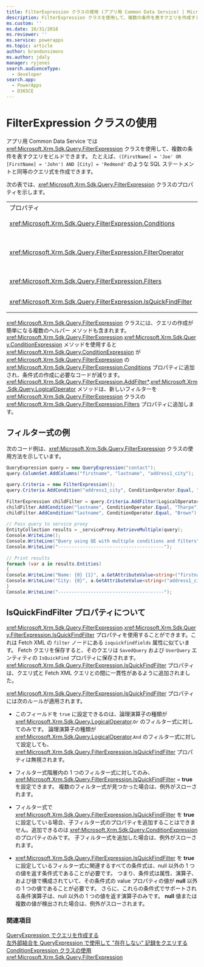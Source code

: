 ```yaml
---
title: FilterExpression クラスの使用 (アプリ用 Common Data Service) | Microsoft Docs
description: FilterExpression クラスを使用して、複数の条件を表すクエリを作成する方法について説明します。
ms.custom: ''
ms.date: 10/31/2018
ms.reviewer: ''
ms.service: powerapps
ms.topic: article
author: brandonsimons
ms.author: jdaly
manager: ryjones
search.audienceType:
  - developer
search.app:
  - PowerApps
  - D365CE
---
```

# <a name="use-the-filterexpression-class"></a>FilterExpression クラスの使用

アプリ用 Common Data Service では <xref:Microsoft.Xrm.Sdk.Query.FilterExpression> クラスを使用して、複数の条件を表すクエリをビルドできます。 たとえば、`([FirstName] = 'Joe' OR [FirstName] = 'John') AND [City] = 'Redmond'` のような SQL ステートメントと同等のクエリ式を作成できます。  
  
 次の表では、<xref:Microsoft.Xrm.Sdk.Query.FilterExpression> クラスのプロパティを示します。  
  
|||  
|-|-|  
|プロパティ|説明|  
|<xref:Microsoft.Xrm.Sdk.Query.FilterExpression.Conditions>|属性、条件演算子、および属性値を含む条件式を取得または設定します。|  
|<xref:Microsoft.Xrm.Sdk.Query.FilterExpression.FilterOperator>|論理 `AND/OR` フィルター演算子を取得または設定します。 これは、<xref:Microsoft.Xrm.Sdk.Query.LogicalOperator> 列挙体を使用して設定します。|  
|<xref:Microsoft.Xrm.Sdk.Query.FilterExpression.Filters>|クエリの結果をフィルターする条件式および論理フィルター式の階層を取得または設定します。|  
|<xref:Microsoft.Xrm.Sdk.Query.FilterExpression.IsQuickFindFilter>|式が簡易検索クエリの一部であるかどうかを示す値を取得または設定します。|  
  
 <xref:Microsoft.Xrm.Sdk.Query.FilterExpression> クラスには、クエリの作成が簡単になる複数のヘルパー メソッドも含まれます。 <xref:Microsoft.Xrm.Sdk.Query.FilterExpression>.<xref:Microsoft.Xrm.Sdk.Query.ConditionExpression> メソッドを使用すると <xref:Microsoft.Xrm.Sdk.Query.ConditionExpression> が <xref:Microsoft.Xrm.Sdk.Query.FilterExpression> の <xref:Microsoft.Xrm.Sdk.Query.FilterExpression.Conditions> プロパティに追加され、条件式の作成に必要なコードが減ります。 <xref:Microsoft.Xrm.Sdk.Query.FilterExpression.AddFilter*>.<xref:Microsoft.Xrm.Sdk.Query.LogicalOperator> メソッドは、新しいフィルターを <xref:Microsoft.Xrm.Sdk.Query.FilterExpression> クラスの <xref:Microsoft.Xrm.Sdk.Query.FilterExpression.Filters> プロパティに追加します。  
  
<a name="example"></a>   

## <a name="filter-expression-example"></a>フィルター式の例  

 次のコード例は、<xref:Microsoft.Xrm.Sdk.Query.FilterExpression> クラスの使用方法を示しています。  
  
```csharp  
QueryExpression query = new QueryExpression("contact");   
query.ColumnSet.AddColumns("firstname", "lastname", "address1_city");   
  
query.Criteria = new FilterExpression();   
query.Criteria.AddCondition("address1_city", ConditionOperator.Equal, "Redmond");   
  
FilterExpression childFilter = query.Criteria.AddFilter(LogicalOperator.Or);   
childFilter.AddCondition("lastname", ConditionOperator.Equal, "Tharpe");   
childFilter.AddCondition("lastname", ConditionOperator.Equal, "Brown");   
  
// Pass query to service proxy   
EntityCollection results = _serviceProxy.RetrieveMultiple(query);   
Console.WriteLine();   
Console.WriteLine("Query using QE with multiple conditions and filters");   
Console.WriteLine("---------------------------------------");   
  
// Print results   
foreach (var a in results.Entities)   
{   
Console.WriteLine("Name: {0} {1}", a.GetAttributeValue<string>("firstname"), a.GetAttributeValue<string>("lastname"));   
Console.WriteLine("City: {0}", a.GetAttributeValue<string>("address1_city"));   
}   
Console.WriteLine("---------------------------------------");  
```  
  
<a name="quickfindfilter"></a> 
  
## <a name="about-the-isquickfindfilter-property"></a>IsQuickFindFilter プロパティについて  

 <xref:Microsoft.Xrm.Sdk.Query.FilterExpression>.<xref:Microsoft.Xrm.Sdk.Query.FilterExpression.IsQuickFindFilter> プロパティを使用することができます。これは Fetch XML の `filter` ノードにある `isquickfindfields` 属性に似ています。 Fetch クエリを保存すると、そのクエリは `SavedQuery` および `UserQuery` エンティティの `IsQuickFind` プロパティに保存されます。 <xref:Microsoft.Xrm.Sdk.Query.FilterExpression.IsQuickFindFilter> プロパティは、クエリ式と Fetch XML クエリとの間に一貫性があるように追加されました。  
  
 <xref:Microsoft.Xrm.Sdk.Query.FilterExpression.IsQuickFindFilter> プロパティには次のルールが適用されます。  
  
-   このフィールドを `true` に設定できるのは、論理演算子の種類が <xref:Microsoft.Xrm.Sdk.Query.LogicalOperator>.`Or` のフィルター式に対してのみです。 論理演算子の種類が <xref:Microsoft.Xrm.Sdk.Query.LogicalOperator>.`And` のフィルター式に対して設定しても、<xref:Microsoft.Xrm.Sdk.Query.FilterExpression.IsQuickFindFilter> プロパティは無視されます。  
  
-   フィルター式階層内の 1 つのフィルター式に対してのみ、<xref:Microsoft.Xrm.Sdk.Query.FilterExpression.IsQuickFindFilter> = **true** を設定できます。 複数のフィルター式が見つかった場合は、例外がスローされます。  
  
-   フィルター式で <xref:Microsoft.Xrm.Sdk.Query.FilterExpression.IsQuickFindFilter> を **true** に設定している場合、子フィルター式のプロパティを追加することはできません。追加できるのは <xref:Microsoft.Xrm.Sdk.Query.ConditionExpression> のプロパティのみです。 子フィルター式を追加した場合は、例外がスローされます。  
  
-   <xref:Microsoft.Xrm.Sdk.Query.FilterExpression.IsQuickFindFilter> を **true** に設定しているフィルター式に関連するすべての条件式は、null 以外の 1 つの値を返す条件式であることが必要です。 つまり、条件式は属性、演算子、および値で構成されていて、その条件式の value プロパティの値が **null** 以外の 1 つの値であることが必要です。 さらに、これらの条件式でサポートされる条件演算子は、null 以外の 1 つの値を返す演算子のみです。 **null** 値または複数の値が検出された場合は、例外がスローされます。  
  
### <a name="see-also"></a>関連項目  

 [QueryExpression でクエリを作成する](build-queries-with-queryexpression.md)   
 [左外部結合を QueryExpression で使用して "存在しない" 記録をクエリする](use-left-outer-join-queryexpression-query-records-not-in.md)   
 [ConditionExpression クラスの使用](use-conditionexpression-class.md)   
 <xref:Microsoft.Xrm.Sdk.Query.FilterExpression>